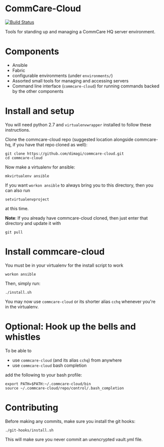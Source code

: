 # CommCare-Cloud

[![Build
Status](https://travis-ci.org/dimagi/commcare-cloud.svg?branch=master)](https://travis-ci.org/dimagi/commcare-cloud)

Tools for standing up and managing a CommCare HQ server environment.


# Components

- Ansible
- Fabric
- configurable environments (under `environments/`)
- Assorted small tools for managing and accessing servers
- Command line interface (`commcare-cloud`) for running commands backed
  by the other components


# Install and setup
You will need python 2.7 and `virtualenvwrapper` installed
to follow these instructions.

Clone the commcare-cloud repo
(suggested location alongside commcare-hq, if you have that repo cloned as well):

```
git clone https://github.com/dimagi/commcare-cloud.git
cd commcare-cloud
```

Now make a virtualenv for ansible:

```
mkvirtualenv ansible
```

If you want `workon ansible` to always bring you to this directory, then you can also run

```
setvirtualenvproject
```

at this time.

**Note**: If you already have commcare-cloud cloned, then just enter that directory
and update it with

```
git pull
```

# Install commcare-cloud

You must be in your virtualenv for the install script to work
```
workon ansible
```

Then, simply run:

```
./install.sh
```

You may now use `commcare-cloud` or its shorter alias `cchq` whenever you're in the virtualenv.

# Optional: Hook up the bells and whistles

To be able to
- use `commcare-cloud` (and its alias `cchq`) from anywhere
- use `commcare-cloud` bash completion

add the following to your bash profile:

```
export PATH=$PATH:~/.commcare-cloud/bin
source ~/.commcare-cloud/repo/control/.bash_completion
```


# Contributing

Before making any commits, make sure you install the git hooks:

```
./git-hooks/install.sh
```

This will make sure you never commit an unencrypted vault.yml file.
